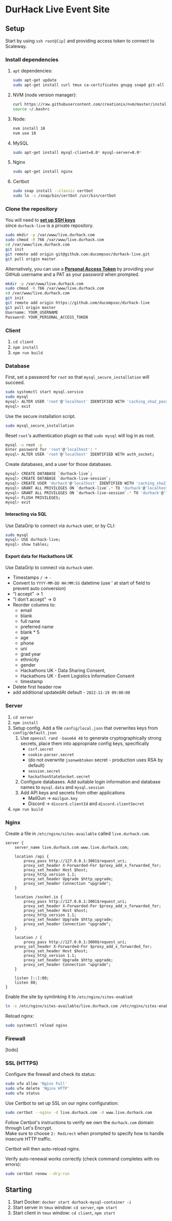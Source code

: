# DurHack Live Event Site

## Setup

Start by using `ssh root@[ip]` and providing access token to connect to Scaleway.

### Install dependencies

1) `apt` dependencies:
   ```bash
   sudo apt-get update
   sudo apt-get install curl tmux ca-certificates gnupg snapd git-all
   ```
2) NVM (node version manager):
   ```bash
   curl https://raw.githubusercontent.com/creationix/nvm/master/install.sh | bash 
   source ~/.bashrc
   ```
3) Node:
   ```bash
   nvm install 18
   nvm use 18
   ```
4) MySQL
   ```bash
   sudo apt-get install mysql-client=8.0* mysql-server=8.0*
   ```
5) Nginx
   ```bash
   sudo apt-get install nginx
   ``` 
6) Certbot
   ```bash
   sudo snap install --classic certbot
   sudo ln -s /snap/bin/certbot /usr/bin/certbot
   ```

### Clone the repository

You will need to **[set up SSH keys](https://docs.github.com/en/authentication/connecting-to-github-with-ssh/adding-a-new-ssh-key-to-your-github-account)**\
since `durhack-live` is a private repository.

```bash
sudo mkdir -p /var/www/live.durhack.com
sudo chmod -R 766 /var/www/live.durhack.com 
cd /var/www/live.durhack.com
git init
git remote add origin git@github.com:ducompsoc/durhack-live.git
git pull origin master
```

Alternatively, you can use a **[Personal Access Token](https://docs.github.com/en/authentication/keeping-your-account-and-data-secure/managing-your-personal-access-tokens)** 
by providing your GitHub username and a PAT as your password
when prompted. 

```bash 
mkdir -p /var/www/live.durhack.com
sudo chmod -R 766 /var/www/live.durhack.com 
cd /var/www/live.durhack.com
git init 
git remote add origin https://github.com/ducompsoc/durhack-live
git pull origin master
Username: YOUR_USERNAME
Password: YOUR_PERSONAL_ACCESS_TOKEN
```

### Client 

1) `cd client`
2) `npm install`
3) `npm run build`

### Database

First, set a password for `root` so that `mysql_secure_installation` will succeed.
```bash
sudo systemctl start mysql.service
sudo mysql
mysql> ALTER USER 'root'@'localhost' IDENTIFIED WITH 'caching_sha2_password' BY 'new-root-password';
mysql> exit
```

Use the secure installation script.
```bash
sudo mysql_secure_installation
```

Reset `root`'s authentication plugin so that `sudo mysql` will log in as root.
```bash
mysql -u root -p
Enter password for 'root'@'localhost': *
mysql> ALTER USER 'root'@'localhost' IDENTIFIED WITH auth_socket;
```

Create databases, and a user for those databases.
```bash
mysql> CREATE DATABASE `durhack-live`;
mysql> CREATE DATABASE `durhack-live-session`;
mysql> CREATE USER 'durhack'@'localhost' IDENTIFIED WITH 'caching_sha2_password' BY 'the-best-durhack-password'; 
mysql> GRANT ALL PRIVILEGES ON `durhack-live`.* TO 'durhack'@'localhost';
mysql> GRANT ALL PRIVILEGES ON `durhack-live-session`.* TO 'durhack'@'localhost';
mysql> FLUSH PRIVILEGES;
mysql> exit
```

#### Interacting via SQL

Use DataGrip to connect via `durhack` user, or by CLI:

```bash
sudo mysql
mysql> USE durhack-live;
mysql> show tables;
```

#### Export data for Hackathons UK

Use DataGrip to connect via `durhack` user.
- Timestamps `/` -> `-`
- Convert to `YYYY-MM-DD HH:MM:SS` datetime (use ' at start of field to prevent auto conversion)
- "I accept" -> 1
- "I don't accept" -> 0
- Reorder columns to: 
  - email
  - blank
  - full name
  - preferred name
  - blank * 5
  - age
  - phone
  - uni
  - grad year
  - ethnicity
  - gender
  - Hackathons UK - Data Sharing Consent,
  - Hackathons UK - Event Logistics Information Consent
  - timestamp
- Delete first header row
- add additional updatedAt default - `2022-11-19 09:00:00`

### Server

1) `cd server`
2) `npm install`
3) Setup config. Add a file `config/local.json` that overwrites keys from `config/default.json`
   1) Use `openssl rand -base64 48` to generate cryptographically strong secrets, place them into 
      appropriate config keys, specifically
      - `csrf.secret`
      - `cookie-parser.secret`
      - (do not overwrite `jsonwebtoken` secret - production uses RSA by default)
      - `session.secret`
      - `hackathonStateSocket.secret`
   2) Configure databases. Add suitable login information and database names to `mysql.data` and `mysql.session`
   3) Add API keys and secrets from other applications
      - MailGun -> `mailgun.key`
      - Discord -> `discord.clientId` and `discord.clientSecret`
4) `npm run build`

### Nginx

Create a file in `/etc/nginx/sites-available` called `live.durhack.com`.

```
server {
    server_name live.durhack.com www.live.durhack.com;
    
    location /api {
        proxy_pass http://127.0.0.1:3001$request_uri;
        proxy_set_header X-Forwarded-For $proxy_add_x_forwarded_for;
        proxy_set_header Host $host;
        proxy_http_version 1.1;
        proxy_set_header Upgrade $http_upgrade;
        proxy_set_header Connection "upgrade";
    }

    location /socket.io {
        proxy_pass http://127.0.0.1:3001$request_uri;
        proxy_set_header X-Forwarded-For $proxy_add_x_forwarded_for;
        proxy_set_header Host $host;
        proxy_http_version 1.1;
        proxy_set_header Upgrade $http_upgrade;
        proxy_set_header Connection "upgrade";
    }

    location / {
        proxy_pass http://127.0.0.1:3000$request_uri;
	proxy_set_header X-Forwarded-For $proxy_add_x_forwarded_for;
        proxy_set_header Host $host;
        proxy_http_version 1.1;
        proxy_set_header Upgrade $http_upgrade;
        proxy_set_header Connection "upgrade";
    }

    listen [::]:80;
    listen 80;
}
```

Enable the site by symlinking it to `/etc/nginx/sites-enabled`:
```bash
ln -s /etc/nginx/sites-available/live.durhack.com /etc/nginx/sites-enabled/
```

Reload nginx:
```bash
sudo systemctl reload nginx
```

### Firewall
[todo]

### SSL (HTTPS)
Configure the firewall and check its status:
```bash
sudo ufw allow 'Nginx Full'
sudo ufw delete 'Nginx HTTP'
sudo ufw status
```

Use Certbot to set up SSL on our nginx configuration:
```bash
sudo certbot --nginx -d live.durhack.com -d www.live.durhack.com
```
Follow Certbot's instructions to verify we own the `durhack.com` domain through Let's Encrypt.\
Make sure to choose `2: Redirect` when prompted to specify how to handle insecure HTTP traffic.

Certbot will then auto-reload nginx. 

Verify auto-renewal works correctly (check command completes with no errors):
```bash
sudo certbot renew --dry-run
```

## Starting 

1) Start Docker: `docker start durhack-mysql-container -i`
2) Start server in `tmux` window: `cd server`, `npm start`
3) Start client in `tmux` window: `cd client`, `npm start`
